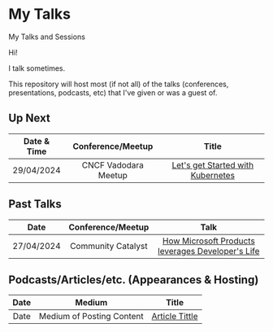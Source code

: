 # My Talks
My Talks and Sessions

Hi!

I talk sometimes.

This repository will host most (if not all) of the talks (conferences, presentations, podcasts, etc) that I've given or was a guest of.

## Up Next


| Date & Time  | Conference/Meetup       | Title                                                       |
|:------------:|:-----------------------:|:-----------------------------------------------------------:|
| 29/04/2024 | CNCF Vadodara Meetup | [ Let's get Started with Kubernetes](Link) |

## Past Talks

Date|Conference/Meetup|Talk
:---------:|:---------------:|:--:|
| 27/04/2024 | Community Catalyst | [How Microsoft Products leverages Developer's Life](Links) |


## Podcasts/Articles/etc. (Appearances & Hosting)

Date|Medium|Title
:-----:|:-----:|:-------:
Date | Medium of Posting Content | [Article Tittle](Link) 
